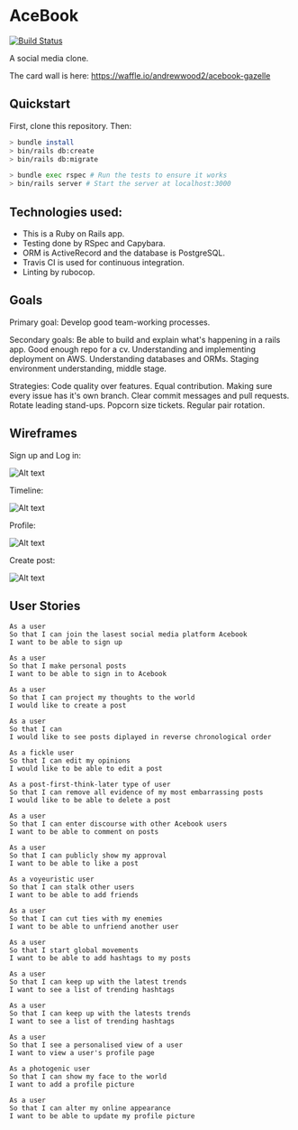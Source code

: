 # AceBook

[![Build Status](https://travis-ci.org/andrewwood2/acebook-gazelle.svg?branch=master)](https://travis-ci.org/andrewwood2/acebook-gazelle)

A social media clone.

The card wall is here: https://waffle.io/andrewwood2/acebook-gazelle

## Quickstart

First, clone this repository. Then:

```bash
> bundle install
> bin/rails db:create
> bin/rails db:migrate

> bundle exec rspec # Run the tests to ensure it works
> bin/rails server # Start the server at localhost:3000
```

## Technologies used:

* This is a Ruby on Rails app.
* Testing done by RSpec and Capybara.
* ORM is ActiveRecord and the database is PostgreSQL.
* Travis CI is used for continuous integration.
* Linting by rubocop.

## Goals

Primary goal:
Develop good team-working processes.

Secondary goals:
Be able to build and explain what's happening in a rails app.
Good enough repo for a cv.
Understanding and implementing deployment on AWS.
Understanding databases and ORMs.
Staging environment understanding, middle stage.

Strategies:
Code quality over features.
Equal contribution.
Making sure every issue has it's own branch.
Clear commit messages and pull requests.
Rotate leading stand-ups.
Popcorn size tickets.
Regular pair rotation.

## Wireframes

Sign up and Log in:

![Alt text](/wireframes/Signup-login.png)

Timeline:

![Alt text](/wireframes/Timeline.png)

Profile:

![Alt text](/wireframes/Profile.png)

Create post:

![Alt text](/wireframes/Write-post.png)

## User Stories

```
As a user
So that I can join the lasest social media platform Acebook
I want to be able to sign up 

As a user
So that I make personal posts
I want to be able to sign in to Acebook

As a user 
So that I can project my thoughts to the world
I would like to create a post

As a user 
So that I can 
I would like to see posts diplayed in reverse chronological order

As a fickle user
So that I can edit my opinions
I would like to be able to edit a post

As a post-first-think-later type of user
So that I can remove all evidence of my most embarrassing posts
I would like to be able to delete a post

As a user 
So that I can enter discourse with other Acebook users
I want to be able to comment on posts

As a user
So that I can publicly show my approval
I want to be able to like a post

As a voyeuristic user 
So that I can stalk other users
I want to be able to add friends

As a user 
So that I can cut ties with my enemies
I want to be able to unfriend another user

As a user 
So that I start global movements
I want to be able to add hashtags to my posts

As a user 
So that I can keep up with the latest trends
I want to see a list of trending hashtags

As a user 
So that I can keep up with the latests trends
I want to see a list of trending hashtags

As a user 
So that I see a personalised view of a user
I want to view a user's profile page

As a photogenic user
So that I can show my face to the world
I want to add a profile picture

As a user
So that I can alter my online appearance
I want to be able to update my profile picture
```
